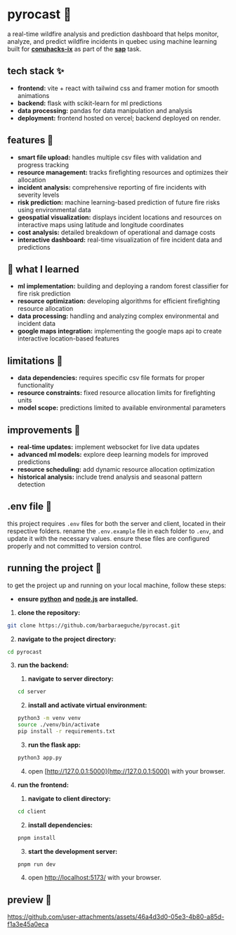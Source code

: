 # pyrocast 🚒
a real-time wildfire analysis and prediction dashboard that helps monitor, analyze, and predict wildfire incidents in 
quebec using machine learning built for [**conuhacks-ix**](https://drive.google.com/file/d/1THw9CLQd4ynGZGwxXhtVPb1ZpVTQxTZ8/view) as part of the [**sap**](https://www.sap.com/canada/index.html) task.  

## tech stack ✨
- **frontend:** vite + react with tailwind css and framer motion for smooth animations
- **backend:** flask with scikit-learn for ml predictions
- **data processing:** pandas for data manipulation and analysis
- **deployment:** frontend hosted on vercel; backend deployed on render.

## features 👾
- **smart file upload:** handles multiple csv files with validation and progress tracking
- **resource management:** tracks firefighting resources and optimizes their allocation
- **incident analysis:** comprehensive reporting of fire incidents with severity levels
- **risk prediction:** machine learning-based prediction of future fire risks using environmental data
- **geospatial visualization:** displays incident locations and resources on interactive maps using latitude and longitude coordinates
- **cost analysis:** detailed breakdown of operational and damage costs
- **interactive dashboard:** real-time visualization of fire incident data and predictions

## 💭 what I learned
- **ml implementation:** building and deploying a random forest classifier for fire risk prediction
- **resource optimization:** developing algorithms for efficient firefighting resource allocation
- **data processing:** handling and analyzing complex environmental and incident data
- **google maps integration:** implementing the google maps api to create interactive location-based features

## limitations 🚨
- **data dependencies:** requires specific csv file formats for proper functionality
- **resource constraints:** fixed resource allocation limits for firefighting units
- **model scope:** predictions limited to available environmental parameters

## improvements 🌱
- **real-time updates:** implement websocket for live data updates
- **advanced ml models:** explore deep learning models for improved predictions
- **resource scheduling:** add dynamic resource allocation optimization
- **historical analysis:** include trend analysis and seasonal pattern detection

## .env file 📄
this project requires `.env` files for both the server and client, located in their respective folders. rename the 
`.env.example` file in each folder to `.env`, and update it with the necessary values. ensure these files are configured
properly and not committed to version control.

## running the project 🏁
to get the project up and running on your local machine, follow these steps:

- **ensure [python](https://www.python.org/downloads/) and [node.js](https://nodejs.org/en) are installed.**
1. **clone the repository:**
```bash
git clone https://github.com/barbaraeguche/pyrocast.git
```

2. **navigate to the project directory:**
```bash
cd pyrocast
```

3. **run the backend:**
    1. **navigate to server directory:**
   ```bash
   cd server
   ```
    2. **install and activate virtual environment:**
   ```bash
   python3 -m venv venv
   source ./venv/bin/activate
   pip install -r requirements.txt
   ```
    3. **run the flask app:**
   ```bash
   python3 app.py
   ```
    4. open [http://127.0.0.1:5000](http://127.0.0.1:5000) with your browser.

4. **run the frontend:**
    1. **navigate to client directory:**
   ```bash
   cd client
   ```
    2. **install dependencies:**
   ```bash
   pnpm install
   ```
    3. **start the development server:**
   ```bash
   pnpm run dev
   ```
    4. open [http://localhost:5173/](http://localhost:5173/) with your browser.

## preview 📸
https://github.com/user-attachments/assets/46a4d3d0-05e3-4b80-a85d-f1a3e45a0eca
